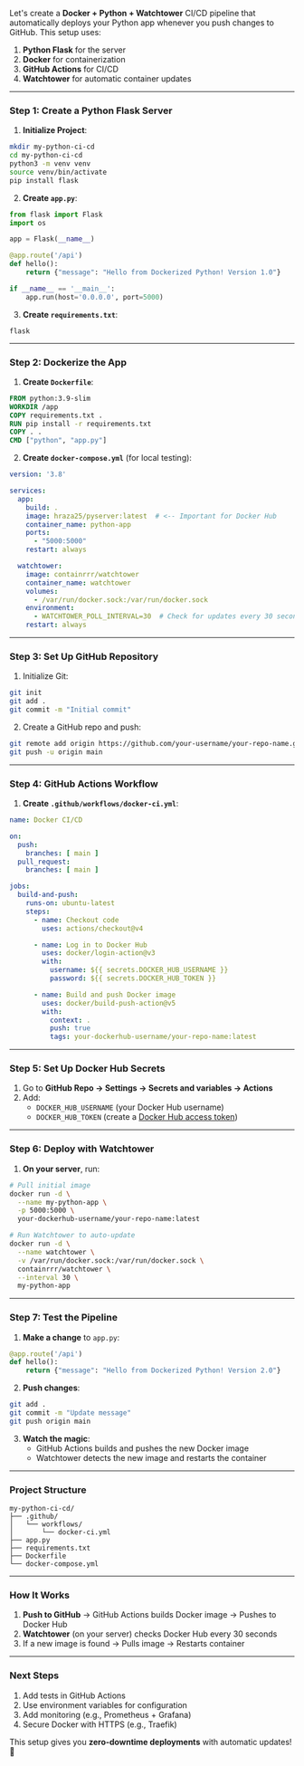 
Let's create a **Docker + Python + Watchtower** CI/CD pipeline that automatically deploys your Python app whenever you push changes to GitHub. This setup uses:

1. **Python Flask** for the server
2. **Docker** for containerization
3. **GitHub Actions** for CI/CD
4. **Watchtower** for automatic container updates

---

### Step 1: Create a Python Flask Server
1. **Initialize Project**:
```bash
mkdir my-python-ci-cd
cd my-python-ci-cd
python3 -m venv venv
source venv/bin/activate
pip install flask
```

2. **Create `app.py`**:
```python
from flask import Flask
import os

app = Flask(__name__)

@app.route('/api')
def hello():
    return {"message": "Hello from Dockerized Python! Version 1.0"}

if __name__ == '__main__':
    app.run(host='0.0.0.0', port=5000)
```

3. **Create `requirements.txt`**:
```text
flask
```

---

### Step 2: Dockerize the App
1. **Create `Dockerfile`**:
```Dockerfile
FROM python:3.9-slim
WORKDIR /app
COPY requirements.txt .
RUN pip install -r requirements.txt
COPY . .
CMD ["python", "app.py"]
```

2. **Create `docker-compose.yml`** (for local testing):
```yaml
version: '3.8'

services:
  app:
    build: .
    image: hraza25/pyserver:latest  # <-- Important for Docker Hub
    container_name: python-app
    ports:
      - "5000:5000"
    restart: always

  watchtower:
    image: containrrr/watchtower
    container_name: watchtower
    volumes:
      - /var/run/docker.sock:/var/run/docker.sock
    environment:
      - WATCHTOWER_POLL_INTERVAL=30  # Check for updates every 30 seconds
    restart: always
```

---

### Step 3: Set Up GitHub Repository
1. Initialize Git:
```bash
git init
git add .
git commit -m "Initial commit"
```

2. Create a GitHub repo and push:
```bash
git remote add origin https://github.com/your-username/your-repo-name.git
git push -u origin main
```

---

### Step 4: GitHub Actions Workflow
1. **Create `.github/workflows/docker-ci.yml`**:
```yaml
name: Docker CI/CD

on:
  push:
    branches: [ main ]
  pull_request:
    branches: [ main ]

jobs:
  build-and-push:
    runs-on: ubuntu-latest
    steps:
      - name: Checkout code
        uses: actions/checkout@v4

      - name: Log in to Docker Hub
        uses: docker/login-action@v3
        with:
          username: ${{ secrets.DOCKER_HUB_USERNAME }}
          password: ${{ secrets.DOCKER_HUB_TOKEN }}

      - name: Build and push Docker image
        uses: docker/build-push-action@v5
        with:
          context: .
          push: true
          tags: your-dockerhub-username/your-repo-name:latest
```

---

### Step 5: Set Up Docker Hub Secrets
1. Go to **GitHub Repo → Settings → Secrets and variables → Actions**
2. Add:
   - `DOCKER_HUB_USERNAME` (your Docker Hub username)
   - `DOCKER_HUB_TOKEN` (create a [Docker Hub access token](https://hub.docker.com/settings/security))

---

### Step 6: Deploy with Watchtower
1. **On your server**, run:
```bash
# Pull initial image
docker run -d \
  --name my-python-app \
  -p 5000:5000 \
  your-dockerhub-username/your-repo-name:latest

# Run Watchtower to auto-update
docker run -d \
  --name watchtower \
  -v /var/run/docker.sock:/var/run/docker.sock \
  containrrr/watchtower \
  --interval 30 \
  my-python-app
```

---

### Step 7: Test the Pipeline
1. **Make a change** to `app.py`:
```python
@app.route('/api')
def hello():
    return {"message": "Hello from Dockerized Python! Version 2.0"}
```

2. **Push changes**:
```bash
git add .
git commit -m "Update message"
git push origin main
```

3. **Watch the magic**:
   - GitHub Actions builds and pushes the new Docker image
   - Watchtower detects the new image and restarts the container

---

### Project Structure
```
my-python-ci-cd/
├── .github/
│   └── workflows/
│       └── docker-ci.yml
├── app.py
├── requirements.txt
├── Dockerfile
└── docker-compose.yml
```

---

### How It Works
1. **Push to GitHub** → GitHub Actions builds Docker image → Pushes to Docker Hub
2. **Watchtower** (on your server) checks Docker Hub every 30 seconds
3. If a new image is found → Pulls image → Restarts container

---

### Next Steps
1. Add tests in GitHub Actions
2. Use environment variables for configuration
3. Add monitoring (e.g., Prometheus + Grafana)
4. Secure Docker with HTTPS (e.g., Traefik)

This setup gives you **zero-downtime deployments** with automatic updates! 🚀
